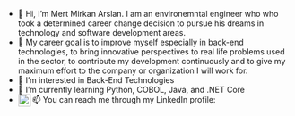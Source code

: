 - 👋 Hi, I’m Mert Mirkan Arslan. I am an environemntal engineer who who took a determined career change decision to pursue his dreams in technology and software development areas.
- 🎯 My career goal is to improve myself especially in back-end technologies, to bring innovative perspectives to real life problems used in the sector, to contribute my development continuously and to give my maximum effort to the company or organization I will work for.
- 👀 I’m interested in Back-End Technologies
- 🌱 I’m currently learning Python, COBOL, Java, and .NET Core
- 📫 You can reach me through my LinkedIn profile: 
      [<img align="left" alt="Mert Mirkan Arslan | LinkedIn" width="22px" src="https://cdn.jsdelivr.net/npm/simple-icons@v3/icons/linkedin.svg" />](https://www.linkedin.com/in/mert-mirkan-arslan/)

<!---
mertmirkanarslan/mertmirkanarslan is a ✨ special ✨ repository because its `README.md` (this file) appears on your GitHub profile.
You can click the Preview link to take a look at your changes.
--->
